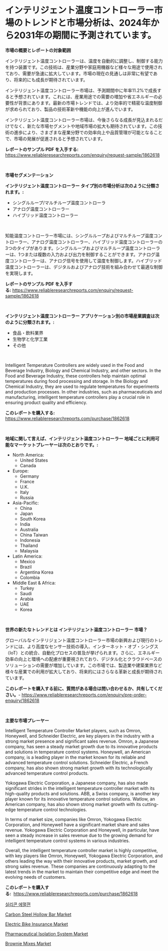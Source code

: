 <p><h1>インテリジェント温度コントローラー市場のトレンドと市場分析は、2024年から2031年の期間に予測されています。</h1></p><p><strong>市場の概要とレポートの対象範囲</strong></p>
<p><p>インテリジェント温度コントローラーは、温度を自動的に調整し、制御する能力を持つ装置です。この技術は、産業分野や家庭用機器など様々な用途で使用されており、需要が急速に拡大しています。市場の現在の見通しは非常に有望であり、将来的にも成長が期待されています。</p><p>インテリジェント温度コントローラー市場は、予測期間中に年率11.2%で成長すると予想されています。これには、産業用途での需要の増加や省エネルギーの必要性が背景にあります。最新の市場トレンドでは、より効率的で精密な温度制御が求められており、製品の技術革新や機能の向上が進んでいます。</p><p>インテリジェント温度コントローラー市場は、今後さらなる成長が見込まれるだけでなく、新たな市場セグメントや地域市場の拡大も期待されています。この技術の進歩により、さまざまな産業分野での効率向上や品質管理が可能となることで、市場の発展が促進されると予想されています。</p></p>
<p><strong>レポートのサンプル PDF を入手する:</strong> <a href="https://www.reliableresearchreports.com/enquiry/request-sample/1862618">https://www.reliableresearchreports.com/enquiry/request-sample/1862618</a></p>
<p>&nbsp;</p>
<p><strong>市場セグメンテーション</strong></p>
<p><strong>インテリジェント温度コントローラー タイプ別の市場分析は次のように分類されます。:</strong></p>
<p><ul><li>シングルループ/マルチループ温度コントローラ</li><li>アナログ温度コントローラー</li><li>ハイブリッド温度コントローラー</li></ul></p>
<p>&nbsp;</p>
<p><p>知能温度コントローラー市場には、シングルループおよびマルチループ温度コントローラー、アナログ温度コントローラー、ハイブリッド温度コントローラーの3つのタイプがあります。シングルループおよびマルチループ温度コントローラーは、1つまたは複数の入力および出力を制御することができます。アナログ温度コントローラーは、アナログ信号を使用して温度を制御します。ハイブリッド温度コントローラーは、デジタルおよびアナログ技術を組み合わせて最適な制御を実現します。</p></p>
<p><strong>レポートのサンプル PDF を入手する:</strong>&nbsp;<a href="https://www.reliableresearchreports.com/enquiry/request-sample/1862618">https://www.reliableresearchreports.com/enquiry/request-sample/1862618</a></p>
<p>&nbsp;</p>
<p><strong> インテリジェント温度コントローラー アプリケーション別の市場産業調査は次のように分類されます。:</strong></p>
<p><ul><li>食品・飲料業界</li><li>生物学と化学工業</li><li>その他</li></ul></p>
<p>&nbsp;</p>
<p><p>Intelligent Temperature Controllers are widely used in the Food and Beverage Industry, Biology and Chemical Industry, and other sectors. In the Food and Beverage Industry, these controllers help maintain optimal temperatures during food processing and storage. In the Biology and Chemical Industry, they are used to regulate temperatures for experiments and production processes. In other industries, such as pharmaceuticals and manufacturing, intelligent temperature controllers play a crucial role in ensuring product quality and efficiency.</p></p>
<p><strong>このレポートを購入する:</strong>&nbsp; <a href="https://www.reliableresearchreports.com/purchase/1862618">https://www.reliableresearchreports.com/purchase/1862618</a></p>
<p>&nbsp;</p>
<p><strong>地域に関して言えば、インテリジェント温度コントローラー 地域ごとに利用可能なマーケットプレーヤーは次のとおりです。:</strong></p>
<p><ul>
    <li>
        North America:
        <ul>
            <li>United States</li>
            <li>Canada</li>
        </ul>
    </li>
    <li>
        Europe:
        <ul>
            <li>Germany</li>
            <li>France</li>
            <li>U.K.</li>
            <li>Italy</li>
            <li>Russia</li>
        </ul>
    </li>
    <li>
        Asia-Pacific:
        <ul>
            <li>China</li>
            <li>Japan</li>
            <li>South Korea</li>
            <li>India</li>
            <li>Australia</li>
            <li>China Taiwan</li>
            <li>Indonesia</li>
            <li>Thailand</li>
            <li>Malaysia</li>
        </ul>
    </li>
    <li>
        Latin America:
        <ul>
            <li>Mexico</li>
            <li>Brazil</li>
            <li>Argentina Korea</li>
            <li>Colombia</li>
        </ul>
    </li>
    <li>
        Middle East & Africa:
        <ul>
            <li>Turkey</li>
            <li>Saudi</li>
            <li>Arabia</li>
            <li>UAE</li>
            <li>Korea</li>
        </ul>
    </li>
    </ul></p>
<p>&nbsp;</p>
<p><strong>世界の新たなトレンドとは インテリジェント温度コントローラー 市場？</strong></p>
<p><p>グローバルなインテリジェント温度コントローラー市場の新興および現行のトレンドには、より高度なセンサー技術の導入、インターネット・オブ・シングス（IoT）との統合、自動化プロセスの普及が挙げられます。さらに、エネルギー効率の向上と環境への配慮が重要視されており、デジタル化とクラウドベースのソリューションの需要が増加しています。この市場では、製造業や建築業界など様々な産業での利用が拡大しており、将来的にはさらなる革新と成長が期待されています。</p></p>
<p><strong>このレポートを購入する前に、質問がある場合は問い合わせるか、共有してください。</strong>- <a href="https://www.reliableresearchreports.com/enquiry/pre-order-enquiry/1862618">https://www.reliableresearchreports.com/enquiry/pre-order-enquiry/1862618</a></p>
<p>&nbsp;</p>
<p><strong>主要な市場プレーヤー</strong></p>
<p><p>Intelligent Temperature Controller Market players, such as Omron, Honeywell, and Schneider Electric, are key players in the industry with a strong market presence and significant sales revenue. Omron, a Japanese company, has seen a steady market growth due to its innovative products and solutions in temperature control systems. Honeywell, an American company, is a leading player in the market known for its reliable and advanced temperature control solutions. Schneider Electric, a French company, has also shown strong market growth with its technologically advanced temperature control products.</p><p>Yokogawa Electric Corporation, a Japanese company, has also made significant strides in the intelligent temperature controller market with its high-quality products and solutions. ABB, a Swiss company, is another key player known for its innovative temperature control solutions. Watlow, an American company, has also shown strong market growth with its cutting-edge temperature control technologies.</p><p>In terms of market size, companies like Omron, Yokogawa Electric Corporation, and Honeywell have a significant market share and sales revenue. Yokogawa Electric Corporation and Honeywell, in particular, have seen a steady increase in sales revenue due to the growing demand for intelligent temperature control systems in various industries.</p><p>Overall, the intelligent temperature controller market is highly competitive, with key players like Omron, Honeywell, Yokogawa Electric Corporation, and others leading the way with their innovative products, market growth, and strong sales revenue. These companies are continuously adapting to the latest trends in the market to maintain their competitive edge and meet the evolving needs of customers.</p></p>
<p><strong>このレポートを購入する:</strong>&nbsp;&nbsp;<a href="https://www.reliableresearchreports.com/purchase/1862618">https://www.reliableresearchreports.com/purchase/1862618</a></p>
<p><p><a href="https://github.com/vs019sa3m8x/Market-Research-Report-List-1/blob/main/4028821191785.md">실리콘 에멀젼</a></p><p><a href="https://github.com/RoccoManning/Market-Research-Report-List-4/blob/main/carbon-steel-hollow-bar-market.md">Carbon Steel Hollow Bar Market</a></p><p><a href="https://issuu.com/reportprime-2/docs/electric-bike-insurance-market-size-2030.pptx">Electric Bike Insurance Market</a></p><p><a href="https://issuu.com/reportprime-2/docs/pharmaceutical-isolation-system-market-size-2030.p">Pharmaceutical Isolation System Market</a></p><p><a href="https://view.publitas.com/reportprime-1/brownie-mixes-market-research-report-reveals-the-latest-trends-and-opportunities-of-this-market-for-period-from-2024-2031/">Brownie Mixes Market</a></p></p>